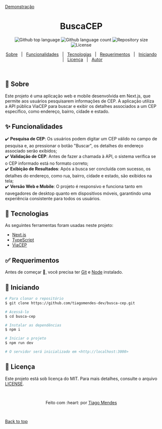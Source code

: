 <div>
  <a href="https://busca-cep-two-pi.vercel.app/">Demonstração</a>
</div>

<h1 align="center" id="top">BuscaCEP</h1>

<p align="center">
  <img alt="Github top language" src="https://img.shields.io/github/languages/top/tiagomendes-dev/busca-cep?color=56BEB8">

  <img alt="Github language count" src="https://img.shields.io/github/languages/count/tiagomendes-dev/busca-cep?color=56BEB8">

  <img alt="Repository size" src="https://img.shields.io/github/repo-size/tiagomendes-dev/busca-cep?color=56BEB8">

  <img alt="License" src="https://img.shields.io/github/license/tiagomendes-dev/busca-cep?color=56BEB8">
</p>

<p align="center">
  <a href="#dart-about">Sobre</a> &#xa0; | &#xa0; 
  <a href="#sparkles-features">Funcionalidades</a> &#xa0; | &#xa0;
  <a href="#rocket-technologies">Tecnologias</a> &#xa0; | &#xa0;
  <a href="#white_check_mark-requirements">Requerimentos</a> &#xa0; | &#xa0;
  <a href="#checkered_flag-starting">Iniciando</a> &#xa0; | &#xa0;
  <a href="#memo-license">Licença</a> &#xa0; | &#xa0;
  <a href="https://github.com/tiagomendes-dev/" target="_blank">Autor</a>
</p>

<br>

## :dart: Sobre

Este projeto é uma aplicação web e mobile desenvolvida em Next.js, que permite aos usuários pesquisarem informações de CEP. A aplicação utiliza a API pública ViaCEP para buscar e exibir os detalhes associados a um CEP específico, como endereço, bairro, cidade e estado.

## :sparkles: Funcionalidades

:heavy_check_mark: **Pesquisa de CEP**: Os usuários podem digitar um CEP válido no campo de pesquisa e, ao pressionar o botão "Buscar", os detalhes do endereço associado serão exibidos;\
:heavy_check_mark: **Validação de CEP**: Antes de fazer a chamada à API, o sistema verifica se o CEP informado está no formato correto;\
:heavy_check_mark: **Exibição de Resultados**: Após a busca ser concluída com sucesso, os detalhes do endereço, como rua, bairro, cidade e estado, são exibidos na tela;\
:heavy_check_mark: **Versão Web e Mobile**: O projeto é responsivo e funciona tanto em navegadores de desktop quanto em dispositivos móveis, garantindo uma experiência consistente para todos os usuários.

## :rocket: Tecnologias

As seguintes ferramentas foram usadas neste projeto:

- [Next.js](https://nextjs.org/)
- [TypeScript](https://www.typescriptlang.org/)
- [ViaCEP](https://viacep.com.br/)

## :white_check_mark: Requerimentos

Antes de começar :checkered_flag:, você precisa ter [Git](https://git-scm.com) e [Node](https://nodejs.org/en/) instalado.

## :checkered_flag: Iniciando

```bash
# Para clonar o repositório
$ git clone https://github.com/tiagomendes-dev/busca-cep.git

# Acessá-lo
$ cd busca-cep

# Instalar as dependências
$ npm i

# Iniciar o projeto
$ npm run dev

# O servidor será inicializado em <http://localhost:3000>
```

## :memo: Licença

Este projeto está sob licença do MIT. Para mais detalhes, consulte o arquivo [LICENSE](LICENSE).

&#xa0;

<p align="center">Feito com :heart: por <a href="https://www.tiagomendes.dev/" target="_blank">Tiago Mendes</a></p>

&#xa0;

<a href="#top">Back to top</a>
